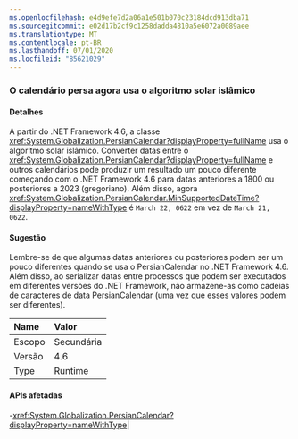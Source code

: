 ```yaml
---
ms.openlocfilehash: e4d9efe7d2a06a1e501b070c23184dcd913dba71
ms.sourcegitcommit: e02d17b2cf9c1258dadda4810a5e6072a0089aee
ms.translationtype: MT
ms.contentlocale: pt-BR
ms.lasthandoff: 07/01/2020
ms.locfileid: "85621029"
---
```

### <a name="persian-calendar-now-uses-the-hijri-solar-algorithm"></a>O calendário persa agora usa o algoritmo solar islâmico

#### <a name="details"></a>Detalhes

A partir do .NET Framework 4.6, a classe <xref:System.Globalization.PersianCalendar?displayProperty=fullName> usa o algoritmo solar islâmico. Converter datas entre o <xref:System.Globalization.PersianCalendar?displayProperty=fullName> e outros calendários pode produzir um resultado um pouco diferente começando com o .NET Framework 4.6 para datas anteriores a 1800 ou posteriores a 2023 (gregoriano). Além disso, agora <xref:System.Globalization.PersianCalendar.MinSupportedDateTime?displayProperty=nameWithType> é <code>March 22, 0622</code> em vez de <code>March 21, 0622</code>.

#### <a name="suggestion"></a>Sugestão

Lembre-se de que algumas datas anteriores ou posteriores podem ser um pouco diferentes quando se usa o PersianCalendar no .NET Framework 4.6. Além disso, ao serializar datas entre processos que podem ser executados em diferentes versões do .NET Framework, não armazene-as como cadeias de caracteres de data PersianCalendar (uma vez que esses valores podem ser diferentes).

| Name    | Valor       |
|:--------|:------------|
| Escopo   |Secundária|
|Versão|4.6|
|Type|Runtime

#### <a name="affected-apis"></a>APIs afetadas

-<xref:System.Globalization.PersianCalendar?displayProperty=nameWithType></li></ul>|
